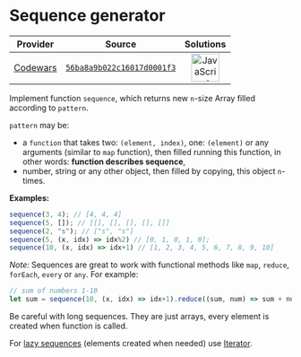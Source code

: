[_metadata_:generated]: - "true"

# Sequence generator

<!-- INFO TABLE BEGIN -->

| Provider                                        | Source                                                                               | Solutions                                                                                                                                                    |
| :---------------------------------------------: | :----------------------------------------------------------------------------------: | :----------------------------------------------------------------------------------------------------------------------------------------------------------: |
| [Codewars](../../../docs/providers/Codewars.md) | [`56ba8a9b022c16017d0001f3`](https://www.codewars.com/kata/56ba8a9b022c16017d0001f3) | [<img src="https://res.cloudinary.com/rascaltwo/image/upload/v1631924076/javascript_ehszr7.svg" alt="JavaScript" title="JavaScript" width="50" />](solve.js) |

<!-- INFO TABLE END -->

Implement function `sequence`, which returns new `n`-size Array filled according to `pattern`.

`pattern` may be:

* a `function` that takes two: `(element, index)`, one: `(element)` or any arguments (similar to `map` function), then filled running this function, in other words: **function describes sequence**,
* number, string or any other object, then filled by copying, this object `n`-times.

**Examples:**
```javascript
sequence(3, 4); // [4, 4, 4]
sequence(5, []); // [[], [], [], [], []]
sequence(2, "s"); // ["s", "s"]
sequence(5, (x, idx) => idx%2) // [0, 1, 0, 1, 0];
sequence(10, (x, idx) => idx+1) // [1, 2, 3, 4, 5, 6, 7, 8, 9, 10]
```
*Note:* Sequences are great to work with functional methods like `map`, `reduce`, `forEach`, `every` or `any`. For example:
```javascript
// sum of numbers 1-10
let sum = sequence(10, (x, idx) => idx+1).reduce((sum, num) => sum + num);
```
Be careful with long sequences. They are just arrays, every element is created when function is called.

For [lazy sequences](https://en.wikipedia.org/wiki/Lazy_evaluation) (elements created when needed) use [Iterator](https://developer.mozilla.org/en-US/docs/Web/JavaScript/Reference/Iteration_protocols).


